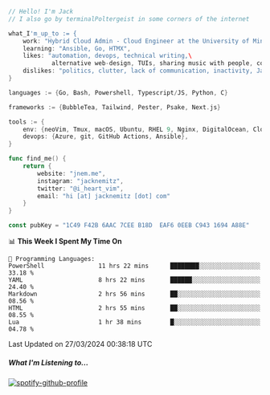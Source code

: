 ```go
// Hello! I'm Jack
// I also go by terminalPoltergeist in some corners of the internet

what_I'm_up_to := {
    work: "Hybrid Cloud Admin - Cloud Engineer at the University of Minnesota",
    learning: "Ansible, Go, HTMX",
    likes: "automation, devops, technical writing,\
            alternative web-design, TUIs, sharing music with people, coffee",
    dislikes: "politics, clutter, lack of communication, inactivity, Java",
}

languages := {Go, Bash, Powershell, Typescript/JS, Python, C}

frameworks := {BubbleTea, Tailwind, Pester, Psake, Next.js}

tools := {
    env: {neoVim, Tmux, macOS, Ubuntu, RHEL 9, Nginx, DigitalOcean, Cloudflare},
    devops: {Azure, git, GitHub Actions, Ansible},
}

func find_me() {
    return {
        website: "jnem.me",
        instagram: "jacknemitz",
        twitter: "@i_heart_vim",
        email: "hi [at] jacknemitz [dot] com"
    }
}

const pubKey = "1C49 F42B 6AAC 7CEE B18D  EAF6 0EEB C943 1694 A88E"
```

<!--START_SECTION:waka-->
📊 **This Week I Spent My Time On** 

```text
💬 Programming Languages: 
PowerShell               11 hrs 22 mins      ████████░░░░░░░░░░░░░░░░░   33.18 % 
YAML                     8 hrs 22 mins       ██████░░░░░░░░░░░░░░░░░░░   24.40 % 
Markdown                 2 hrs 56 mins       ██░░░░░░░░░░░░░░░░░░░░░░░   08.56 % 
HTML                     2 hrs 55 mins       ██░░░░░░░░░░░░░░░░░░░░░░░   08.55 % 
Lua                      1 hr 38 mins        █░░░░░░░░░░░░░░░░░░░░░░░░   04.78 % 
```


 Last Updated on 27/03/2024 00:38:18 UTC
<!--END_SECTION:waka-->

##### What I'm Listening to...

[![spotify-github-profile](https://spotify-github-profile.vercel.app/api/view?uid=jack.nemitz&cover_image=true&show_offline=true&bar_color=53b14f&bar_color_cover=false&background_color=121212FF)](https://spotify-github-profile.vercel.app/api/view?uid=jack.nemitz&redirect=true)

